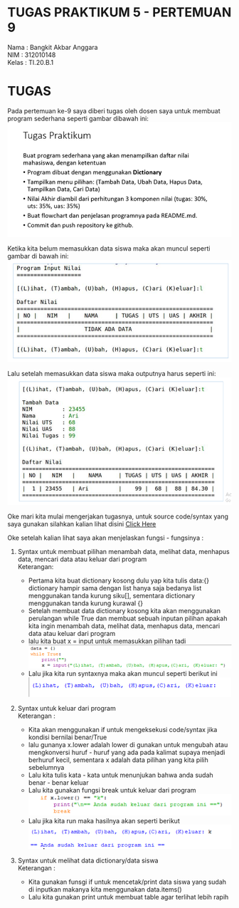 # TUGAS PRAKTIKUM 5 - PERTEMUAN 9

Nama        : Bangkit Akbar Anggara<br>
NIM        : 312010148<br>
Kelas        : TI.20.B.1<br>

# TUGAS

Pada pertemuan ke-9 saya diberi tugas oleh dosen saya untuk membuat program sederhana seperti gambar dibawah ini:<br>
  ![tugas_5.png](Pic/tugas_5.png)

Ketika kita belum memasukkan data siswa maka akan muncul seperti gambar di bawah ini:
  ![tugas_tidak_ada_data.png](Pic/tugas_tidak_ada_data.png)
  
Lalu setelah memasukkan data siswa maka outputnya harus seperti ini:
  ![tugas_menambahkan_data.png](Pic/tugas_menambahkan_data.png)
  
Oke mari kita mulai mengerjakan tugasnya, untuk source code/syntax yang saya gunakan silahkan kalian lihat disini [Click Here](tugas_praktikum_5.py)

Oke setelah kalian lihat saya akan menjelaskan fungsi - fungsinya :

1. Syntax untuk membuat pilihan menambah data, melihat data, menhapus data, mencari data atau keluar dari program<br>
Keterangan:
    - Pertama kita buat dictionary kosong dulu yap kita tulis data:{} dictionary hampir sama dengan list hanya saja bedanya list menggunakan tanda kurung siku[], sementara dictionary menggunakan tanda kurung kurawal {}<br>
    - Setelah membuat data dictionary kosong kita akan menggunakan perulangan while True dan membuat sebuah inputan pilihan apakah kita ingin menambah data, melihat data, menhapus data, mencari data atau keluar dari program<br>
    - lalu kita buat x =  input untuk memasukkan pilihan tadi<br>
      ![pilih.png](Pic/pilih.png)<br>
    - Lalu jika kita run syntaxnya maka akan muncul seperti berikut ini<br>
       ![output_pilih.png](Pic/output_pilih.png) 


2. Syntax untuk keluar dari program<br>
Keterangan :
    - Kita akan menggunakan if untuk mengeksekusi code/syntax jika kondisi bernilai benar/True<br>
    - lalu gunanya x.lower adalah lower di gunakan untuk mengubah atau mengkonversi huruf - huruf yang ada pada kalimat supaya menjadi berhuruf kecil, sementara x adalah data pilihan yang kita pilih sebelumnya<br>
    - Lalu kita tulis kata - kata untuk menunjukan bahwa anda sudah benar - benar keluar<br>
    - Lalu kita gunakan fungsi break untuk keluar dari program<br>
      ![keluar.png](Pic/keluar.png)<br>
    - Lalu jika kita run maka hasilnya akan seperti berikut<br>
      ![output_keluar.png](Pic/output_keluar.png)


3. Syntax untuk melihat data dictionary/data siswa<br>
Keterangan :
    - Kita gunakan funsgi if untuk mencetak/print data siswa yang sudah di inputkan makanya kita menggunakan data.items()<br>
    - Lalu kita gunakan print untuk membuat table agar terlihat lebih rapih 
  
